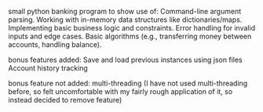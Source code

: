 small python banking program to show use of:
    Command-line argument parsing.
    Working with in-memory data structures like dictionaries/maps.
    Implementing basic business logic and constraints.
    Error handling for invalid inputs and edge cases.
    Basic algorithms (e.g., transferring money between accounts, handling balance).

bonus features added:
    Save and load previous instances using json files
    Account history tracking

bonus feature not added:
    multi-threading
      (I have not used multi-threading before, so felt uncomfortable with my fairly rough application of it, so instead decided to remove feature)
